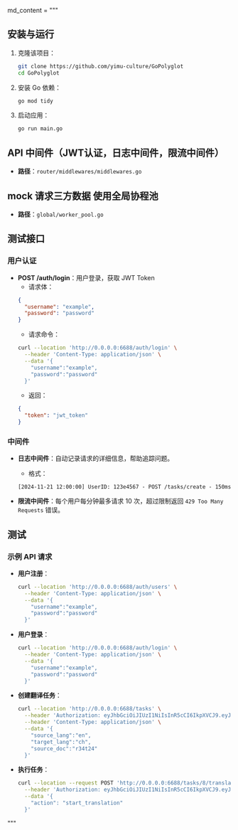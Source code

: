 
md_content = """
## 安装与运行

1. 克隆该项目：
    ```bash
    git clone https://github.com/yimu-culture/GoPolyglot
    cd GoPolyglot
    ```

2. 安装 Go 依赖：
    ```bash
    go mod tidy
    ```

3. 启动应用：
    ```bash
    go run main.go
    ```

## API 中间件（JWT认证，日志中间件，限流中间件）
- **路径**：`router/middlewares/middlewares.go`

## mock 请求三方数据 使用全局协程池
- **路径**：`global/worker_pool.go`

## 测试接口

### 用户认证

- **POST /auth/login**：用户登录，获取 JWT Token
    - 请求体：
    ```json
    {
      "username": "example",
      "password": "password"
    }
    ```
    - 请求命令：
    ```bash
    curl --location 'http://0.0.0.0:6688/auth/login' \
      --header 'Content-Type: application/json' \
      --data '{
        "username":"example",
        "password":"password"
      }'
    ```
    - 返回：
    ```json
    {
      "token": "jwt_token"
    }
    ```

### 中间件

- **日志中间件**：自动记录请求的详细信息，帮助追踪问题。
    - 格式：
    ```text
    [2024-11-21 12:00:00] UserID: 123e4567 - POST /tasks/create - 150ms
    ```

- **限流中间件**：每个用户每分钟最多请求 10 次，超过限制返回 `429 Too Many Requests` 错误。

## 测试

### 示例 API 请求

- **用户注册**：
    ```bash
    curl --location 'http://0.0.0.0:6688/auth/users' \
      --header 'Content-Type: application/json' \
      --data '{
        "username":"example",
        "password":"password"
      }'
    ```

- **用户登录**：
    ```bash
    curl --location 'http://0.0.0.0:6688/auth/login' \
      --header 'Content-Type: application/json' \
      --data '{
        "username":"example",
        "password":"password"
      }'
    ```

- **创建翻译任务**：
    ```bash
    curl --location 'http://0.0.0.0:6688/tasks' \
      --header 'Authorization: eyJhbGciOiJIUzI1NiIsInR5cCI6IkpXVCJ9.eyJ1c2VybmFtZSI6IjExMjEyMzQzMiIsInVzZXJfaWQiOjMsImV4cCI6MTczMzYzODY4MiwiaXNzIjoiR29Qb2x5Z2xvdCJ9.qyWF7vHLchfjvMhl1kvJu_IvLwzL6BzIE7GNHI_Splc' \
      --header 'Content-Type: application/json' \
      --data '{
        "source_lang":"en",
        "target_lang":"ch",
        "source_doc":"r34t24"
      }'
    ```

- **执行任务**：
    ```bash
    curl --location --request POST 'http://0.0.0.0:6688/tasks/8/translate' \
      --header 'Authorization: eyJhbGciOiJIUzI1NiIsInR5cCI6IkpXVCJ9.eyJ1c2VybmFtZSI6IjExMjEyMzQzMiIsInVzZXJfaWQiOjMsImV4cCI6MTczMzY0MDgyNywiaXNzIjoiR29Qb2x5Z2xvdCJ9.PeJNWgi0u9gVOOjjZSeZOh-qORK5O4rgyqFBfUftSVg' \
      --data '{
        "action": "start_translation"
      }'
    ```
"""

